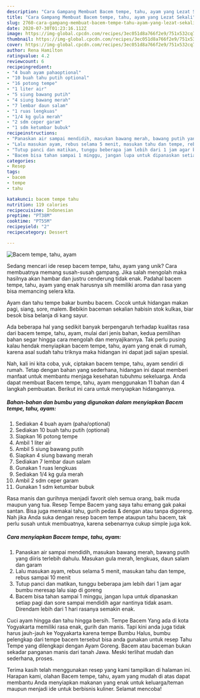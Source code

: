```yaml
---
description: "Cara Gampang Membuat Bacem tempe, tahu, ayam yang Lezat Sekali"
title: "Cara Gampang Membuat Bacem tempe, tahu, ayam yang Lezat Sekali"
slug: 2760-cara-gampang-membuat-bacem-tempe-tahu-ayam-yang-lezat-sekali
date: 2020-07-30T01:23:16.112Z
image: https://img-global.cpcdn.com/recipes/3ec051d8a766f2e9/751x532cq70/bacem-tempe-tahu-ayam-foto-resep-utama.jpg
thumbnail: https://img-global.cpcdn.com/recipes/3ec051d8a766f2e9/751x532cq70/bacem-tempe-tahu-ayam-foto-resep-utama.jpg
cover: https://img-global.cpcdn.com/recipes/3ec051d8a766f2e9/751x532cq70/bacem-tempe-tahu-ayam-foto-resep-utama.jpg
author: Rena Hamilton
ratingvalue: 4.2
reviewcount: 6
recipeingredient:
- "4 buah ayam pahaoptional"
- "10 buah tahu putih optional"
- "16 potong tempe"
- "1 liter air"
- "5 siung bawang putih"
- "4 siung bawang merah"
- "7 lembar daun salam"
- "1 ruas lengkuas"
- "1/4 kg gula merah"
- "2 sdm ceper garam"
- "1 sdm ketumbar bubuk"
recipeinstructions:
- "Panaskan air sampai mendidih, masukan bawang merah, bawang putih yang diiris terlebih dahulu. Masukan gula merah, lengkuas, daun salam dan garam"
- "Lalu masukan ayam, rebus selama 5 menit, masukan tahu dan tempe, rebus sampai 10 menit"
- "Tutup panci dan matikan, tunggu beberapa jam lebih dari 1 jam agar bumbu meresap lalu siap di goreng"
- "Bacem bisa tahan sampai 1 minggu, jangan lupa untuk dipanaskan setiap pagi dan sore sampai mendidih agar nantinya tidak asam. Direndam lebih dari 1 hari rasanya semakin enak."
categories:
- Resep
tags:
- bacem
- tempe
- tahu

katakunci: bacem tempe tahu 
nutrition: 119 calories
recipecuisine: Indonesian
preptime: "PT38M"
cooktime: "PT55M"
recipeyield: "2"
recipecategory: Dessert

---
```



![Bacem tempe, tahu, ayam](https://img-global.cpcdn.com/recipes/3ec051d8a766f2e9/751x532cq70/bacem-tempe-tahu-ayam-foto-resep-utama.jpg)

Sedang mencari ide resep bacem tempe, tahu, ayam yang unik? Cara membuatnya memang susah-susah gampang. Jika salah mengolah maka hasilnya akan hambar dan justru cenderung tidak enak. Padahal bacem tempe, tahu, ayam yang enak harusnya sih memiliki aroma dan rasa yang bisa memancing selera kita.

Ayam dan tahu tempe bakar bumbu bacem. Cocok untuk hidangan makan pagi, siang, sore, malem. Bebikin baceman sekalian habisin stok kulkas, biar besok bisa belanja di kang sayur.

Ada beberapa hal yang sedikit banyak berpengaruh terhadap kualitas rasa dari bacem tempe, tahu, ayam, mulai dari jenis bahan, kedua pemilihan bahan segar hingga cara mengolah dan menyajikannya. Tak perlu pusing kalau hendak menyiapkan bacem tempe, tahu, ayam yang enak di rumah, karena asal sudah tahu triknya maka hidangan ini dapat jadi sajian spesial.


Nah, kali ini kita coba, yuk, ciptakan bacem tempe, tahu, ayam sendiri di rumah. Tetap dengan bahan yang sederhana, hidangan ini dapat memberi manfaat untuk membantu menjaga kesehatan tubuhmu sekeluarga. Anda dapat membuat Bacem tempe, tahu, ayam menggunakan 11 bahan dan 4 langkah pembuatan. Berikut ini cara untuk menyiapkan hidangannya.

<!--inarticleads1-->

##### Bahan-bahan dan bumbu yang digunakan dalam menyiapkan Bacem tempe, tahu, ayam:

1. Sediakan 4 buah ayam (paha/optional)
1. Sediakan 10 buah tahu putih (optional)
1. Siapkan 16 potong tempe
1. Ambil 1 liter air
1. Ambil 5 siung bawang putih
1. Siapkan 4 siung bawang merah
1. Sediakan 7 lembar daun salam
1. Gunakan 1 ruas lengkuas
1. Sediakan 1/4 kg gula merah
1. Ambil 2 sdm ceper garam
1. Gunakan 1 sdm ketumbar bubuk


Rasa manis dan gurihnya menjadi favorit oleh semua orang, baik muda maupun yang tua. Resep Tempe Bacem yang saya tahu emang gak pakai santan. Bisa juga memakai tahu, gurih pedas &amp; dengan atau tanpa digoreng. Nah jika Anda suka dengan resep bacem tempe ataupun tahu bacem, tak perlu susah untuk membuatnya, karena sebenarnya cukup simple juga kok. 

<!--inarticleads2-->

##### Cara menyiapkan Bacem tempe, tahu, ayam:

1. Panaskan air sampai mendidih, masukan bawang merah, bawang putih yang diiris terlebih dahulu. Masukan gula merah, lengkuas, daun salam dan garam
1. Lalu masukan ayam, rebus selama 5 menit, masukan tahu dan tempe, rebus sampai 10 menit
1. Tutup panci dan matikan, tunggu beberapa jam lebih dari 1 jam agar bumbu meresap lalu siap di goreng
1. Bacem bisa tahan sampai 1 minggu, jangan lupa untuk dipanaskan setiap pagi dan sore sampai mendidih agar nantinya tidak asam. Direndam lebih dari 1 hari rasanya semakin enak.


Cuci ayam hingga dan tahu hingga bersih. Tempe Bacem Yang ada di kota Yogyakarta memiliki rasa enak, gurih dan manis. Tapi kini anda juga tidak harus jauh-jauh ke Yogyakarta karena tempe Bumbu Halus, bumbu pelengkap dari tempe bacem tersebut bisa anda gunakan untuk resep Tahu Tempe yang dilengkapi dengan Ayam Goreng. Bacem atau baceman bukan sekadar panganan manis dari tanah Jawa. Meski terlihat mudah dan sederhana, proses. 

Terima kasih telah menggunakan resep yang kami tampilkan di halaman ini. Harapan kami, olahan Bacem tempe, tahu, ayam yang mudah di atas dapat membantu Anda menyiapkan makanan yang enak untuk keluarga/teman maupun menjadi ide untuk berbisnis kuliner. Selamat mencoba!
